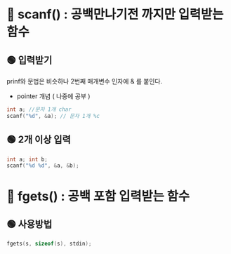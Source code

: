 # 🍳 scanf() : 공백만나기전 까지만 입력받는 함수

## 🟢 입력받기

prinf와 문법은 비슷하나 2번째 매개변수 인자에 & 를 붙인다.

- pointer 개념 ( 나중에 공부 )

```c
int a; //문자 1개 char
scanf("%d", &a); // 문자 1개 %c
```

## 🟢 2개 이상 입력

```c
int a; int b;
scanf("%d %d", &a, &b);
```

# 🍳 fgets() : 공백 포함 입력받는 함수

## 🟢 사용방법

```c
fgets(s, sizeof(s), stdin);
```
